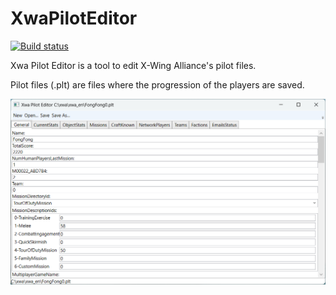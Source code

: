 # XwaPilotEditor

[![Build status](https://ci.appveyor.com/api/projects/status/3wg59m4l7h6hcr61/branch/main?svg=true)](https://ci.appveyor.com/project/JeremyAnsel/xwapiloteditor/branch/main)

Xwa Pilot Editor is a tool to edit X-Wing Alliance's pilot files.

Pilot files (.plt) are files where the progression of the players are saved.

![XwaPilotEditor](Images/XwaPilotEditor.png)

